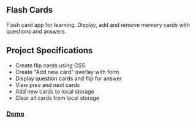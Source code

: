 ## Flash Cards

Flash card app for learning. Display, add and remove memory cards with questions and answers

## Project Specifications

- Create flip cards using CSS
- Create "Add new card" overlay with form
- Display question cards and flip for answer
- View prev and next cards
- Add new cards to local storage
- Clear all cards from local storage

<h3><a href="https://starchitect-flash-cards-react.netlify.app/">Demo</a></h3>
